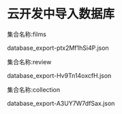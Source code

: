 # 云开发中导入数据库

集合名称:films

database_export-ptx2Mf1hSi4P.json

集合名称:review

database_export-Hv9Tn14oxcfH.json

集合名称:collection

database_export-A3UY7W7dfSax.json




